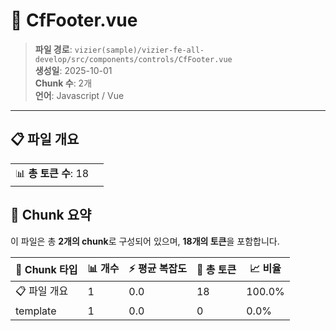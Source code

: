 # 📄 CfFooter.vue

> **파일 경로**: `vizier(sample)/vizier-fe-all-develop/src/components/controls/CfFooter.vue`  
> **생성일**: 2025-10-01  
> **Chunk 수**: 2개  
> **언어**: Javascript / Vue
---


## 📋 파일 개요

| | |
|--|--|
| 📊 **총 토큰 수**: 18 |  |






## 🧩 Chunk 요약

이 파일은 총 **2개의 chunk**로 구성되어 있으며, **18개의 토큰**을 포함합니다.

| 🧩 Chunk 타입 | 📊 개수 | ⚡ 평균 복잡도 | 📝 총 토큰 | 📈 비율 |
|---------------|--------|-------------|----------|--------|
| 📋 파일 개요 | 1 | 0.0 | 18 | 100.0% |
| template | 1 | 0.0 | 0 | 0.0% |

